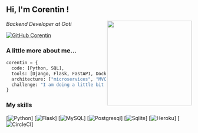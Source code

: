 <h2> Hi, I'm Corentin ! </h2>
<img align='right' src="https://media.giphy.com/media/LMt9638dO8dftAjtco/giphy.gif" width="230">
<p><em>Backend Developer at Ooti
</em></p>


[![GitHub Corentin](https://img.shields.io/github/followers/cocorico84?label=follow&style=social)](https://github.com/Cocorico84)


### A little more about me...  

```python
corentin = {
  code: [Python, SQL],
  tools: [Django, Flask, FastAPI, Docker, CircleCI, Heroku],
  architecture: ["microservices", "MVC", "MVT"],
  challenge: "I am doing a little bit better every day !"
}
```

### My skills

[![Python](https://img.shields.io/badge/Python-3776AB?style=for-the-badge&logo=python&logoColor=white)]
[![Flask](https://img.shields.io/badge/Flask-000000?style=for-the-badge&logo=flask&logoColor=white)]
[![MySQL](https://img.shields.io/badge/MySQL-00000F?style=for-the-badge&logo=mysql&logoColor=white)]
[![Postgresql](https://img.shields.io/badge/PostgreSQL-316192?style=for-the-badge&logo=postgresql&logoColor=white)]
[![Sqlite](https://img.shields.io/badge/SQLite-07405E?style=for-the-badge&logo=sqlite&logoColor=white)]
[![Heroku](https://img.shields.io/badge/Heroku-430098?style=for-the-badge&logo=heroku&logoColor=white)]
[![CircleCI](https://img.shields.io/badge/circleci-343434?style=for-the-badge&logo=circleci&logoColor=white)]
